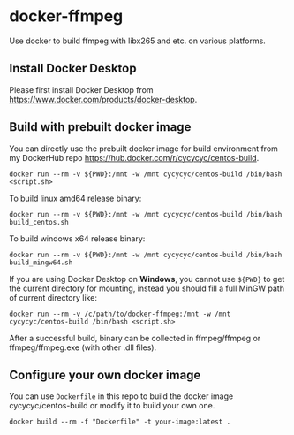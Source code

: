# docker-ffmpeg

Use docker to build ffmpeg with libx265 and etc. on various platforms.

## Install Docker Desktop

Please first install Docker Desktop from https://www.docker.com/products/docker-desktop.

## Build with prebuilt docker image

You can directly use the prebuilt docker image for build environment from my DockerHub repo https://hub.docker.com/r/cycycyc/centos-build.

`docker run --rm -v ${PWD}:/mnt -w /mnt cycycyc/centos-build /bin/bash <script.sh>`

To build linux amd64 release binary:

`docker run --rm -v ${PWD}:/mnt -w /mnt cycycyc/centos-build /bin/bash build_centos.sh`

To build windows x64 release binary:

`docker run --rm -v ${PWD}:/mnt -w /mnt cycycyc/centos-build /bin/bash build_mingw64.sh`

If you are using Docker Desktop on **Windows**, you cannot use `${PWD}` to get the current directory for mounting, instead you should fill a full MinGW path of current directory like:

`docker run --rm -v /c/path/to/docker-ffmpeg:/mnt -w /mnt cycycyc/centos-build /bin/bash <script.sh>`

After a successful build, binary can be collected in ffmpeg/ffmpeg or ffmpeg/ffmpeg.exe (with other .dll files).

## Configure your own docker image

You can use `Dockerfile` in this repo to build the docker image cycycyc/centos-build or modify it to build your own one.

`docker build --rm -f "Dockerfile" -t your-image:latest .`
